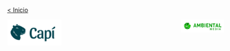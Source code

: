 [< Inicio](../README.md)

<img src="_assets/LOGO-FINAL-capi.png" alt="Logo da Capí, um rosto de uma capivara sorrindo" style="float:left vertical-align:middle" height="60em"><img src="_assets/Horizontal-colorido.png" alt="Logo da Ambiental Media" style="float:right" height="30em">

